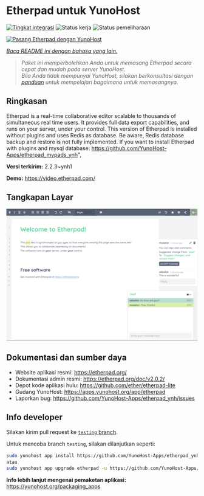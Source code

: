 <!--
N.B.: README ini dibuat secara otomatis oleh <https://github.com/YunoHost/apps/tree/master/tools/readme_generator>
Ini TIDAK boleh diedit dengan tangan.
-->

# Etherpad untuk YunoHost

[![Tingkat integrasi](https://dash.yunohost.org/integration/etherpad.svg)](https://ci-apps.yunohost.org/ci/apps/etherpad/) ![Status kerja](https://ci-apps.yunohost.org/ci/badges/etherpad.status.svg) ![Status pemeliharaan](https://ci-apps.yunohost.org/ci/badges/etherpad.maintain.svg)

[![Pasang Etherpad dengan YunoHost](https://install-app.yunohost.org/install-with-yunohost.svg)](https://install-app.yunohost.org/?app=etherpad)

*[Baca README ini dengan bahasa yang lain.](./ALL_README.md)*

> *Paket ini memperbolehkan Anda untuk memasang Etherpad secara cepat dan mudah pada server YunoHost.*  
> *Bila Anda tidak mempunyai YunoHost, silakan berkonsultasi dengan [panduan](https://yunohost.org/install) untuk mempelajari bagaimana untuk memasangnya.*

## Ringkasan

Etherpad is a real-time collaborative editor scalable to thousands of simultaneous real time users. It provides full data export capabilities, and runs on your server, under your control.
This version of Etherpad is installed without plugins and uses Redis as database.
Be aware, Redis database backup and restore is not fully implemented.
If you want to install Etherpad with plugins and mysql database: https://github.com/YunoHost-Apps/etherpad_mypads_ynh",


**Versi terkirim:** 2.2.3~ynh1

**Demo:** <https://video.etherpad.com/>

## Tangkapan Layar

![Tangkapan Layar pada Etherpad](./doc/screenshots/screenshot.png)

## Dokumentasi dan sumber daya

- Website aplikasi resmi: <https://etherpad.org/>
- Dokumentasi admin resmi: <https://etherpad.org/doc/v2.0.2/>
- Depot kode aplikasi hulu: <https://github.com/ether/etherpad-lite>
- Gudang YunoHost: <https://apps.yunohost.org/app/etherpad>
- Laporkan bug: <https://github.com/YunoHost-Apps/etherpad_ynh/issues>

## Info developer

Silakan kirim pull request ke [`testing` branch](https://github.com/YunoHost-Apps/etherpad_ynh/tree/testing).

Untuk mencoba branch `testing`, silakan dilanjutkan seperti:

```bash
sudo yunohost app install https://github.com/YunoHost-Apps/etherpad_ynh/tree/testing --debug
atau
sudo yunohost app upgrade etherpad -u https://github.com/YunoHost-Apps/etherpad_ynh/tree/testing --debug
```

**Info lebih lanjut mengenai pemaketan aplikasi:** <https://yunohost.org/packaging_apps>
